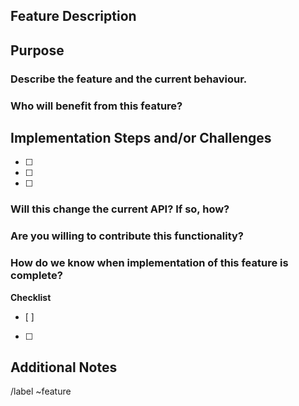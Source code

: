 ## Feature Description



## Purpose

### Describe the feature and the current behaviour.


### Who will benefit from this feature?



## Implementation Steps and/or Challenges

- [ ]
- [ ]
- [ ]

### Will this change the current API? If so, how?


### Are you willing to contribute this functionality?


### How do we know when implementation of this feature is complete?

**Checklist**
- [ ]
- [ ]

## Additional Notes


/label ~feature
